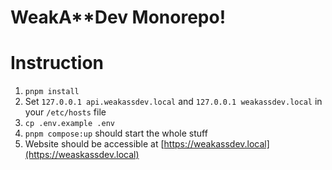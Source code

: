 # WeakA\*\*Dev Monorepo!

# Instruction

1. `pnpm install`
2. Set `127.0.0.1 api.weakassdev.local` and `127.0.0.1 weakassdev.local` in your `/etc/hosts` file
3. `cp .env.example .env`
4. `pnpm compose:up` should start the whole stuff
5. Website should be accessible at [https://weakassdev.local](https://weaskassdev.local)
